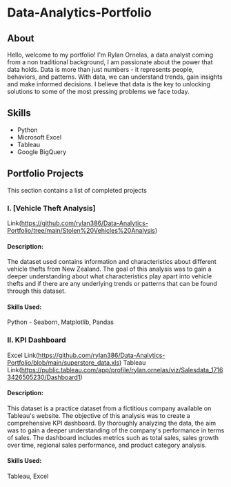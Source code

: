 # Data-Analytics-Portfolio

## About

Hello, welcome to my portfolio! I'm Rylan Ornelas, a data analyst coming from a non traditional background, I am passionate about the power that data holds. Data is more than just numbers - it represents people, behaviors, and patterns. With data, we can understand trends, gain insights and make informed decisions. I believe that data is the key to unlocking solutions to some of the most pressing problems we face today.

## Skills

* Python
* Microsoft Excel
* Tableau
* Google BigQuery
  
## Portfolio Projects
This section contains a list of completed projects

### I. [Vehicle Theft Analysis]
Link(https://github.com/rylan386/Data-Analytics-Portfolio/tree/main/Stolen%20Vehicles%20Analysis)

#### Description:
The dataset used contains information and characteristics about different vehicle thefts from New Zealand. The goal of this analysis was to gain a deeper understanding about what characteristics play apart into vehicle thefts and if there are any underlying trends or patterns that can be found through this dataset.

#### Skills Used:
Python - Seaborn, Matplotlib, Pandas

### II. KPI Dashboard
Excel Link(https://github.com/rylan386/Data-Analytics-Portfolio/blob/main/superstore_data.xls)
Tableau Link(https://public.tableau.com/app/profile/rylan.ornelas/viz/Salesdata_17163426505230/Dashboard1)

#### Description:
This dataset is a practice dataset from a fictitious company available on Tableau's website. The objective of this analysis was to create a comprehensive KPI dashboard. By thoroughly analyzing the data, the aim was to gain a deeper understanding of the company's performance in terms of sales. The dashboard includes metrics such as total sales, sales growth over time, regional sales performance, and product category analysis.

#### Skills Used:
Tableau, Excel
